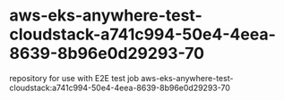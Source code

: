 # aws-eks-anywhere-test-cloudstack-a741c994-50e4-4eea-8639-8b96e0d29293-70
repository for use with E2E test job aws-eks-anywhere-test-cloudstack:a741c994-50e4-4eea-8639-8b96e0d29293-70
